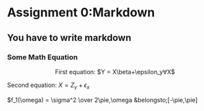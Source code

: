 # Assignment 0:Markdown

## You have to write markdown

### Some Math Equation
<p align="center">First equation: $Y = X\beta+\epsilon_y&forall;X$

Second equation: $X = Z_\gamma + \epsilon_x$

$f_1(\omega) = \sigma^2 \over 2\pie,\omega &belongsto;[-\pie,\pie]
